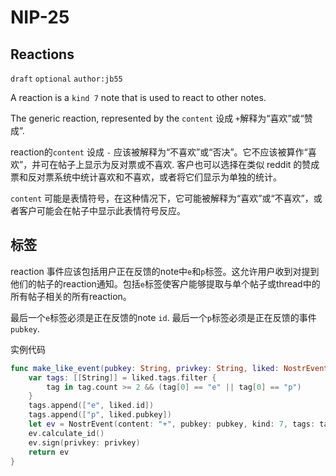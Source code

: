 
NIP-25
======

Reactions
---------

`draft` `optional` `author:jb55`

A reaction is a `kind 7` note that is used to react to other notes.

The generic reaction, represented by the `content` 设成 `+`解释为“喜欢”或“赞成”.

reaction的`content` 设成 `-` 应该被解释为“不喜欢”或“否决”。它不应该被算作“喜欢”，并可在帖子上显示为反对票或不喜欢. 客户也可以选择在类似 reddit 的赞成票和反对票系统中统计喜欢和不喜欢，或者将它们显示为单独的统计。

`content` 可能是表情符号，在这种情况下，它可能被解释为“喜欢”或“不喜欢”，或者客户可能会在帖子中显示此表情符号反应。

标签
----

reaction 事件应该包括用户正在反馈的note中`e`和`p`标签。这允许用户收到对提到他们的帖子的reaction通知。包括`e`标签使客户能够提取与单个帖子或thread中的所有帖子相关的所有reaction。

最后一个`e`标签必须是正在反馈的note `id`. 
最后一个`p`标签必须是正在反馈的事件`pubkey`.

实例代码

```swift
func make_like_event(pubkey: String, privkey: String, liked: NostrEvent) -> NostrEvent {
    var tags: [[String]] = liked.tags.filter { 
    	tag in tag.count >= 2 && (tag[0] == "e" || tag[0] == "p") 
    }
    tags.append(["e", liked.id])
    tags.append(["p", liked.pubkey])
    let ev = NostrEvent(content: "+", pubkey: pubkey, kind: 7, tags: tags)
    ev.calculate_id()
    ev.sign(privkey: privkey)
    return ev
}
